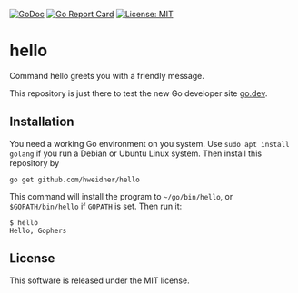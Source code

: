 [![GoDoc](https://godoc.org/github.com/hweidner/hello?status.svg)](https://godoc.org/github.com/hweidner/hello)
[![Go Report Card](https://goreportcard.com/badge/github.com/hweidner/hello)](https://goreportcard.com/report/github.com/hweidner/hello)
[![License: MIT](https://img.shields.io/badge/License-MIT-yellow.svg)](https://opensource.org/licenses/MIT)

hello
=====

Command hello greets you with a friendly message.

This repository is just there to test the new Go developer site [go.dev](https://go.dev/).

Installation
------------

You need a working Go environment on you system. Use ``sudo apt install golang``
if you run a Debian or Ubuntu Linux system. Then install this repository by

	go get github.com/hweidner/hello

This command will install the program to ``~/go/bin/hello``, or
``$GOPATH/bin/hello`` if ``GOPATH`` is set. Then run it:

	$ hello
	Hello, Gophers

License
-------

This software is released under the MIT license.
